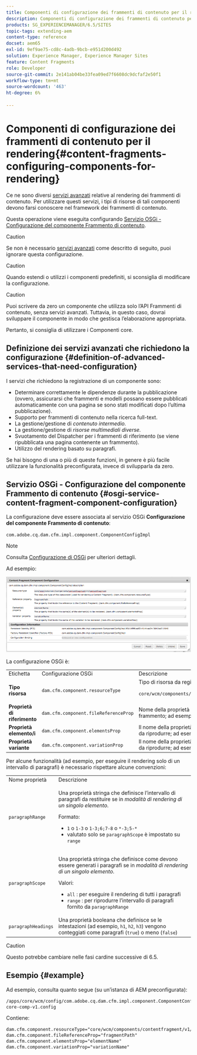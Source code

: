 ```yaml
---
title: Componenti di configurazione dei frammenti di contenuto per il rendering
description: Componenti di configurazione dei frammenti di contenuto per il rendering
products: SG_EXPERIENCEMANAGER/6.5/SITES
topic-tags: extending-aem
content-type: reference
docset: aem65
exl-id: 9ef9ae75-cd8c-4adb-9bcb-e951d200d492
solution: Experience Manager, Experience Manager Sites
feature: Content Fragments
role: Developer
source-git-commit: 2e141ab04be33fea09ed7f6608dc9dcfaf2e50f1
workflow-type: tm+mt
source-wordcount: '463'
ht-degree: 6%

---
```


# Componenti di configurazione dei frammenti di contenuto per il rendering{#content-fragments-configuring-components-for-rendering}

Ce ne sono diversi [servizi avanzati](/help/sites-developing/content-fragments-config-components-rendering.md#definition-of-advanced-services-that-need-configuration) relative al rendering dei frammenti di contenuto. Per utilizzare questi servizi, i tipi di risorse di tali componenti devono farsi conoscere nel framework dei frammenti di contenuto.

Questa operazione viene eseguita configurando [Servizio OSGi - Configurazione del componente Frammento di contenuto](#osgi-service-content-fragment-component-configuration).

>[!CAUTION]
>
>Se non è necessario [servizi avanzati](/help/sites-developing/content-fragments-config-components-rendering.md#definition-of-advanced-services-that-need-configuration) come descritto di seguito, puoi ignorare questa configurazione.

>[!CAUTION]
>
>Quando estendi o utilizzi i componenti predefiniti, si sconsiglia di modificare la configurazione.

>[!CAUTION]
>
>Puoi scrivere da zero un componente che utilizza solo l’API Frammenti di contenuto, senza servizi avanzati. Tuttavia, in questo caso, dovrai sviluppare il componente in modo che gestisca l’elaborazione appropriata.
>
>Pertanto, si consiglia di utilizzare i Componenti core.

## Definizione dei servizi avanzati che richiedono la configurazione {#definition-of-advanced-services-that-need-configuration}

I servizi che richiedono la registrazione di un componente sono:

* Determinare correttamente le dipendenze durante la pubblicazione (ovvero, assicurarsi che frammenti e modelli possano essere pubblicati automaticamente con una pagina se sono stati modificati dopo l’ultima pubblicazione).
* Supporto per frammenti di contenuto nella ricerca full-text.
* La gestione/gestione di *contenuto intermedio.*
* La gestione/gestione di *risorse multimediali diverse.*
* Svuotamento del Dispatcher per i frammenti di riferimento (se viene ripubblicata una pagina contenente un frammento).
* Utilizzo del rendering basato su paragrafi.

Se hai bisogno di una o più di queste funzioni, in genere è più facile utilizzare la funzionalità preconfigurata, invece di svilupparla da zero.

## Servizio OSGi - Configurazione del componente Frammento di contenuto {#osgi-service-content-fragment-component-configuration}

La configurazione deve essere associata al servizio OSGi **Configurazione del componente Frammento di contenuto**:

`com.adobe.cq.dam.cfm.impl.component.ComponentConfigImpl`

>[!NOTE]
>
>Consulta [Configurazione di OSGi](/help/sites-deploying/configuring-osgi.md) per ulteriori dettagli.

Ad esempio:

![cfm-01](assets/cfm-01.png)

La configurazione OSGi è:

<table>
 <tbody>
  <tr>
   <td>Etichetta</td>
   <td>Configurazione OSGi<br /> </td>
   <td>Descrizione</td>
  </tr>
  <tr>
   <td><strong>Tipo risorsa</strong></td>
   <td><code>dam.cfm.component.resourceType</code></td>
   <td>Tipo di risorsa da registrare, ad esempio <br /> <p><span class="cmp-examples-demo__property-value"><code>core/wcm/components/contentfragment/v1/contentfragment</code></code></p> </td>
  </tr>
  <tr>
   <td><strong>Proprietà di riferimento</strong></td>
   <td><code>dam.cfm.component.fileReferenceProp</code></td>
   <td>Nome della proprietà che contiene il riferimento al frammento; ad esempio, <code>fragmentPath</code> o <code>fileReference</code></td>
  </tr>
  <tr>
   <td><strong>Proprietà elemento/i</strong></td>
   <td><code>dam.cfm.component.elementsProp</code></td>
   <td>Il nome della proprietà che contiene i nomi degli elementi da riprodurre; ad esempio,<code>elementName</code></td>
  </tr>
  <tr>
   <td><strong>Proprietà variante</strong><br /> </td>
   <td><code>dam.cfm.component.variationProp</code></td>
   <td>Il nome della proprietà che contiene il nome della variante da riprodurre; ad esempio,<code>variationName</code></td>
  </tr>
 </tbody>
</table>

Per alcune funzionalità (ad esempio, per eseguire il rendering solo di un intervallo di paragrafi) è necessario rispettare alcune convenzioni:

<table>
 <tbody>
  <tr>
   <td>Nome proprietà</td>
   <td>Descrizione</td>
  </tr>
  <tr>
   <td><code>paragraphRange</code></td>
   <td><p>Una proprietà stringa che definisce l’intervallo di paragrafi da restituire se in <em>modalità di rendering di un singolo elemento</em>.</p> <p>Formato:</p>
    <ul>
     <li><code>1</code> o <code>1-3</code> o <code>1-3;6;7-8</code> o <code>*-3;5-*</code></li>
     <li>valutato solo se <code>paragraphScope</code> è impostato su <code>range</code></li>
    </ul> </td>
  </tr>
  <tr>
   <td><code>paragraphScope</code></td>
   <td><p>Una proprietà stringa che definisce come devono essere generati i paragrafi se in <em>modalità di rendering di un singolo elemento</em>.</p> <p>Valori:</p>
    <ul>
     <li><code>all</code> : per eseguire il rendering di tutti i paragrafi</li>
     <li><code>range</code> : per riprodurre l’intervallo di paragrafi fornito da <code>paragraphRange</code></li>
    </ul> </td>
  </tr>
  <tr>
   <td><code>paragraphHeadings</code></td>
   <td>Una proprietà booleana che definisce se le intestazioni (ad esempio, <code>h1</code>, <code>h2</code>, <code>h3</code>) vengono conteggiati come paragrafi (<code>true</code>) o meno (<code>false</code>)</td>
  </tr>
 </tbody>
</table>

>[!CAUTION]
>
>Questo potrebbe cambiare nelle fasi cardine successive di 6.5.

## Esempio {#example}

Ad esempio, consulta quanto segue (su un’istanza di AEM preconfigurata):

```
/apps/core/wcm/config/com.adobe.cq.dam.cfm.impl.component.ComponentConfigImpl-core-comp-v1.config
```

Contiene:

```
dam.cfm.component.resourceType="core/wcm/components/contentfragment/v1/contentfragment"
dam.cfm.component.fileReferenceProp="fragmentPath"
dam.cfm.component.elementsProp="elementName"
dam.cfm.component.variationProp="variationName"
```
